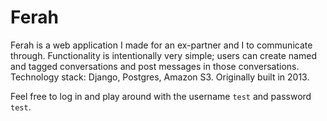# Ferah 
Ferah is a web application I made for an ex-partner and I to communicate through. Functionality is intentionally very simple; users can create named and tagged conversations and post messages in those conversations. Technology stack: Django, Postgres, Amazon S3. Originally built in 2013.

Feel free to log in and play around with the username `test` and password `test`.
